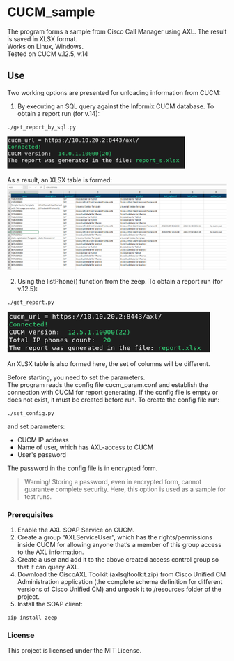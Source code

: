 # CUCM_sample
The program forms a sample from Cisco Call Manager using AXL. The result is saved in XLSX format.</br>
Works on Linux, Windows.</br>
Tested on CUCM v.12.5, v.14

## Use
Two working options are presented for unloading information from CUCM:
1. By executing an SQL query against the Informix CUCM database.
   To obtain a report run (for v.14):</br>
```
./get_report_by_sql.py
```
![](/screenshot/scrsht_v14.png)

   As a result, an XLSX table is formed:</br>
![](/screenshot/report_s.png)

2. Using the listPhone() function from the zeep.
   To obtain a report run (for v.12.5):</br>
```
./get_report.py
```
![](/screenshot/scrsht.png)

   An XLSX table is also formed here, the set of columns will be different.</br>

Before starting, you need to set the parameters.</br>
The program reads the config file cucm_param.conf  and establish the connection with CUCM for report generating.
If the config file is empty or does not exist, it must be created before run.
To create the config file run:</br>
```
./set_config.py
```

and set parameters:
- CUCM IP address
- Name of user, which has AXL-access to CUCM
- User's password

The password in the config file is in encrypted form.

>Warning!
>Storing a password, even in encrypted form, cannot guarantee complete security.
>Here, this option is used as a sample for test runs.

### Prerequisites

1. Enable the AXL SOAP Service on CUCM.
2. Create a group “AXLServiceUser”, which has the rights/permissions inside CUCM for allowing
   anyone that’s a member of this group access to the AXL information.
3. Create a user and add it to the above created access control group so that it can query AXL.
4. Download the CiscoAXL Toolkit (axlsqltoolkit.zip) from Cisco Unified CM Administration 
   application (the complete schema definition for different versions of Cisco Unified CM)
   and unpack it to /resources folder of the project.
5. Install the SOAP client:</br>
```
pip install zeep
```

### License

This project is licensed under the MIT License.

